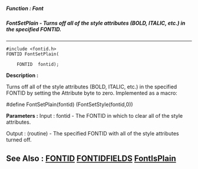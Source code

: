 ##### Function : Font
##### FontSetPlain - Turns off all of the style attributes (BOLD, ITALIC, etc.) in the specified FONTID.
---
```
#include <fontid.h>
FONTID FontSetPlain(

	FONTID  fontid);
```
**Description :**

Turns off all of the style attributes (BOLD, ITALIC, etc.) in the specified 
FONTID by setting the Attribute byte to zero.  Implemented as a macro:

#define FontSetPlain(fontid) (FontSetStyle(fontid,0))

**Parameters :**
Input :
fontid  -  The FONTID in which to clear all of the style attributes.

Output :
(routine)  -  The specified FONTID with all of the style attributes turned off.



**See Also :**
[FONTID](/reference/Data/FONTID)
[FONTIDFIELDS](/reference/Data/FONTIDFIELDS)
[FontIsPlain](/reference/Func/FontIsPlain)
---
